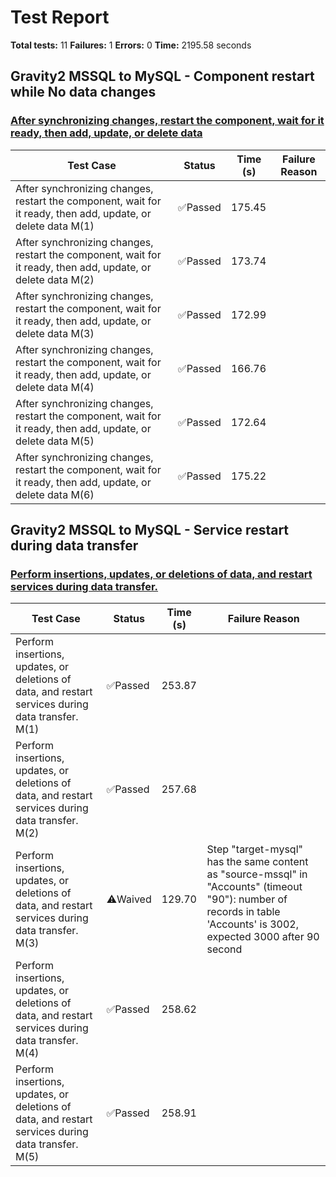 # Test Report

**Total tests:** 11
**Failures:** 1
**Errors:** 0
**Time:** 2195.58 seconds

## Gravity2 MSSQL to MySQL - Component restart while No data changes


### [After synchronizing changes, restart the component, wait for it ready, then add, update, or delete data](https://github.com/BrobridgeOrg/End-to-End-test/tree/main/single_point_of_failure_test/single_point_failure.feature#L17)

| Test Case | Status | Time (s) | Failure Reason |
|-----------|--------|----------|----------------|
| After synchronizing changes, restart the component, wait for it ready, then add, update, or delete data M(1)  | ✅Passed | 175.45 |  |
| After synchronizing changes, restart the component, wait for it ready, then add, update, or delete data M(2)  | ✅Passed | 173.74 |  |
| After synchronizing changes, restart the component, wait for it ready, then add, update, or delete data M(3)  | ✅Passed | 172.99 |  |
| After synchronizing changes, restart the component, wait for it ready, then add, update, or delete data M(4)  | ✅Passed | 166.76 |  |
| After synchronizing changes, restart the component, wait for it ready, then add, update, or delete data M(5)  | ✅Passed | 172.64 |  |
| After synchronizing changes, restart the component, wait for it ready, then add, update, or delete data M(6)  | ✅Passed | 175.22 |  |

## Gravity2 MSSQL to MySQL - Service restart during data transfer


### [Perform insertions, updates, or deletions of data, and restart services during data transfer.](https://github.com/BrobridgeOrg/End-to-End-test/tree/main/single_point_of_failure_test/service_restart_during_data_transfer.feature#L17)

| Test Case | Status | Time (s) | Failure Reason |
|-----------|--------|----------|----------------|
| Perform insertions, updates, or deletions of data, and restart services during data transfer. M(1)  | ✅Passed | 253.87 |  |
| Perform insertions, updates, or deletions of data, and restart services during data transfer. M(2)  | ✅Passed | 257.68 |  |
| Perform insertions, updates, or deletions of data, and restart services during data transfer. M(3)  | ⚠️Waived | 129.70 | Step "target-mysql" has the same content as "source-mssql" in "Accounts" (timeout "90"): number of records in table 'Accounts' is 3002, expected 3000 after 90 second |
| Perform insertions, updates, or deletions of data, and restart services during data transfer. M(4)  | ✅Passed | 258.62 |  |
| Perform insertions, updates, or deletions of data, and restart services during data transfer. M(5)  | ✅Passed | 258.91 |  |


